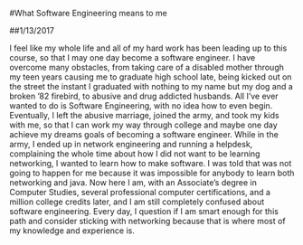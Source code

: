 #What Software Engineering means to me 

##1/13/2017 

I feel like my whole life and all of my hard work has been leading up to this course, so that I may one day become a software engineer. 
I have overcome many obstacles, from taking care of a disabled mother through my teen years causing me to graduate high school late, 
being kicked out on the street the instant I graduated with nothing to my name but my dog and a broken ’82 firebird, to abusive and drug 
addicted husbands. All I’ve ever wanted to do is Software Engineering, with no idea how to even begin. Eventually, I left the abusive 
marriage, joined the army, and took my kids with me, so that I can work my way through college and maybe one day achieve my dreams goals 
of becoming a software engineer. While in the army, I ended up in network engineering and running a helpdesk, complaining the whole time 
about how I did not want to be learning networking, I wanted to learn how to make software. I was told that was not going to happen for me 
because it was impossible for anybody to learn both networking and java. Now here I am, with an Associate’s degree in Computer Studies, 
several professional computer certifications, and a million college credits later, and I am still completely confused about software 
engineering. Every day, I question if I am smart enough for this path and consider sticking with networking because that is where most 
of my knowledge and experience is.
